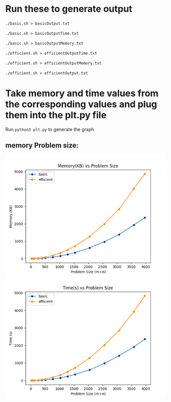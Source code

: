 # Run these to generate output

`./basic.sh > basicOutput.txt`  

`./basic.sh > basicOutputTime.txt`

`./basic.sh > basicOutputMemory.txt`

`./efficient.sh > efficientOutputTime.txt`

`./efficient.sh > efficientOutputMemory.txt`

`./efficient.sh > efficientOutput.txt`

# Take memory and time values from the corresponding values and plug them into the plt.py file

Run `python3 plt.py` to generate the graph

## memory Problem size:

![M-PS](Memory-ProblemSize.png)
![T-PS](Time-ProblemSize.png)
